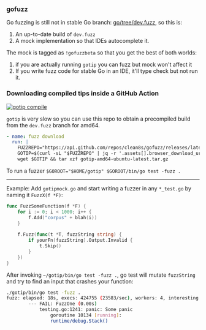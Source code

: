 ### gofuzz

Go fuzzing is still not in stable Go branch: [go/tree/dev.fuzz](https://github.com/golang/go/tree/dev.fuzz),
so this is:

1. An up-to-date build of `dev.fuzz`
2. A mock implementation so that IDEs autocomplete it.

The mock is tagged as `!gofuzzbeta` so that you get the best of both worlds:
1. if you are actually running `gotip` you can fuzz but mock won't affect it
2. If you write fuzz code for stable Go in an IDE, it'll type check but not run it.

### Downloading compiled tips inside a GitHub Action

[![gotip compile](https://github.com/clean8s/gofuzz/actions/workflows/gotip-dw.yml/badge.svg)](https://github.com/clean8s/gofuzz/actions/workflows/gotip-dw.yml)

`gotip` is very slow so you can use this repo to obtain a precompiled build from the `dev.fuzz` branch for amd64.

```yaml
- name: fuzz download
  run: |
    FUZZREPO="https://api.github.com/repos/clean8s/gofuzz/releases/latest"
    GOTIP=$(curl -sL "$FUZZREPO" | jq -r '.assets[].browser_download_url')
    wget $GOTIP && tar xzf gotip-amd64-ubuntu-latest.tar.gz
```

To run a fuzzer `$GOROOT="$HOME/gotip" $GOROOT/bin/go test -fuzz .`

---

Example: Add `gotipmock.go` and start writing a fuzzer in any `*_test.go` by naming it `FuzzX(f *F)`:

```go
func FuzzSomeFunction(f *F) {
	for i := 0; i < 1000; i++ {
		f.Add("corpus" + blah(i))
	}
  
	f.Fuzz(func(t *T, fuzzString string) {
		if yourFn(fuzzString).Output.Invalid {
			t.Skip()
		}
	})
}
```

After invoking `~/gotip/bin/go test -fuzz .`, go test will mutate `fuzzString` and try to find an input that crashes your function:
```sh
./gotip/bin/go test -fuzz .
fuzz: elapsed: 18s, execs: 424755 (23583/sec), workers: 4, interesting: 32
        --- FAIL: FuzzOne (0.00s)
            testing.go:1241: panic: Some panic
                goroutine 10134 [running]:
                runtime/debug.Stack()
```
